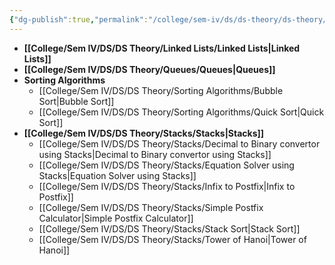 ```yaml
---
{"dg-publish":true,"permalink":"/college/sem-iv/ds/ds-theory/ds-theory/"}
---
```



- **[[College/Sem IV/DS/DS Theory/Linked Lists/Linked Lists\|Linked Lists]]**
- **[[College/Sem IV/DS/DS Theory/Queues/Queues\|Queues]]**
- **Sorting Algorithms**
	- [[College/Sem IV/DS/DS Theory/Sorting Algorithms/Bubble Sort\|Bubble Sort]]
	- [[College/Sem IV/DS/DS Theory/Sorting Algorithms/Quick Sort\|Quick Sort]]
- **[[College/Sem IV/DS/DS Theory/Stacks/Stacks\|Stacks]]**
	- [[College/Sem IV/DS/DS Theory/Stacks/Decimal to Binary convertor using Stacks\|Decimal to Binary convertor using Stacks]]
	- [[College/Sem IV/DS/DS Theory/Stacks/Equation Solver using Stacks\|Equation Solver using Stacks]]
	- [[College/Sem IV/DS/DS Theory/Stacks/Infix to Postfix\|Infix to Postfix]]
	- [[College/Sem IV/DS/DS Theory/Stacks/Simple Postfix Calculator\|Simple Postfix Calculator]]
	- [[College/Sem IV/DS/DS Theory/Stacks/Stack Sort\|Stack Sort]]
	- [[College/Sem IV/DS/DS Theory/Stacks/Tower of Hanoi\|Tower of Hanoi]]


